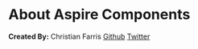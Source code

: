 # About Aspire Components

**Created By:** Christian Farris
[Github](https://www.github.com/chrstnfrrs)
[Twitter](https://www.twitter.com/chrstnfrrs)